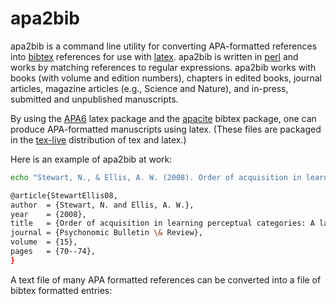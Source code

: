 # apa2bib

apa2bib is a command line utility for converting APA-formatted references into [bibtex](http://www.bibtex.org/) references for use with [latex](http://www.latex-project.org/). apa2bib is written in [perl](http://www.perl.org/) and works by matching references to regular expressions. apa2bib works with books (with volume and edition numbers), chapters in edited books, journal articles, magazine articles (e.g., Science and Nature), and in-press, submitted and unpublished manuscripts.

By using the [APA6](http://www.ctan.org/pkg/apa6) latex package and the [apacite](http://www.ctan.org/tex-archive/biblio/bibtex/contrib/apacite/) bibtex package, one can produce APA-formatted manuscripts using latex. (These files are packaged in the [tex-live](http://www.tug.org/texlive/) distribution of tex and latex.)

Here is an example of apa2bib at work:

```bash
echo "Stewart, N., & Ellis, A. W. (2008). Order of acquisition in learning perceptual categories: A laboratory analogue of the age of acquisition effect? Psychonomic Bulletin & Review, 15, 70-74." | apa2bib

@article{StewartEllis08,
author  = {Stewart, N. and Ellis, A. W.},
year    = {2008},
title   = {Order of acquisition in learning perceptual categories: A laboratory analogue of the age of acquisition effect?},
journal = {Psychonomic Bulletin \& Review},
volume  = {15},
pages   = {70--74},
}

```

A text file of many APA formatted references can be converted into a file of bibtex formatted entries:


